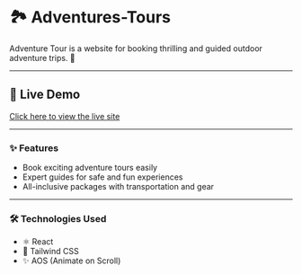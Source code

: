 # 🏞️ Adventures-Tours

Adventure Tour is a website for booking thrilling and guided outdoor adventure trips. 🚀

---

## 🚀 Live Demo

[Click here to view the live site](https://storied-choux-cd5a1b.netlify.app/)

---

### ✨ Features

-  Book exciting adventure tours easily
-  Expert guides for safe and fun experiences
-  All-inclusive packages with transportation and gear

---

### 🛠️ Technologies Used

- ⚛️ React
- 🎨 Tailwind CSS
- ✨ AOS (Animate on Scroll)
